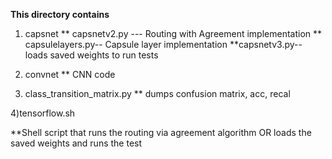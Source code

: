 ****This directory contains****

1) capsnet
** capsnetv2.py --- Routing with Agreement implementation
** capsulelayers.py-- Capsule layer implementation
**capsnetv3.py-- loads saved weights to run tests

2) convnet
** CNN code 

3) class_transition_matrix.py
** dumps confusion matrix, acc, recal 

4)tensorflow.sh 

**Shell script that runs the routing via agreement algorithm OR loads the saved weights and runs the test

